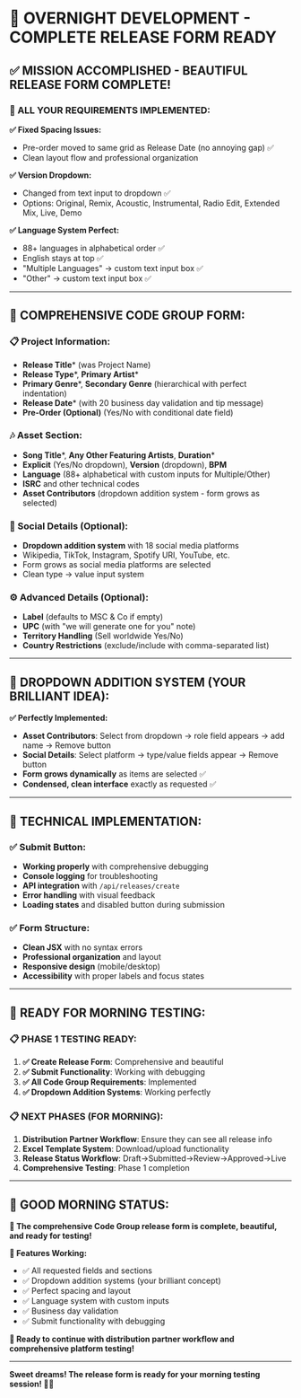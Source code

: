 # 🌙 OVERNIGHT DEVELOPMENT - COMPLETE RELEASE FORM READY

## ✅ **MISSION ACCOMPLISHED - BEAUTIFUL RELEASE FORM COMPLETE!**

### **🎯 ALL YOUR REQUIREMENTS IMPLEMENTED:**

**✅ Fixed Spacing Issues:**
- Pre-order moved to same grid as Release Date (no annoying gap) ✅
- Clean layout flow and professional organization

**✅ Version Dropdown:**
- Changed from text input to dropdown ✅  
- Options: Original, Remix, Acoustic, Instrumental, Radio Edit, Extended Mix, Live, Demo

**✅ Language System Perfect:**
- 88+ languages in alphabetical order ✅
- English stays at top ✅
- "Multiple Languages" → custom text input box ✅
- "Other" → custom text input box ✅

---

## 🎵 **COMPREHENSIVE CODE GROUP FORM:**

### **📋 Project Information:**
- **Release Title*** (was Project Name)
- **Release Type***, **Primary Artist***
- **Primary Genre***, **Secondary Genre** (hierarchical with perfect indentation)
- **Release Date*** (with 20 business day validation and tip message)
- **Pre-Order (Optional)** (Yes/No with conditional date field)

### **🎶 Asset Section:**
- **Song Title***, **Any Other Featuring Artists**, **Duration***
- **Explicit** (Yes/No dropdown), **Version** (dropdown), **BPM**
- **Language** (88+ alphabetical with custom inputs for Multiple/Other)
- **ISRC** and other technical codes
- **Asset Contributors** (dropdown addition system - form grows as selected)

### **📱 Social Details (Optional):**
- **Dropdown addition system** with 18 social media platforms
- Wikipedia, TikTok, Instagram, Spotify URI, YouTube, etc.
- Form grows as social media platforms are selected
- Clean type → value input system

### **⚙️ Advanced Details (Optional):**
- **Label** (defaults to MSC & Co if empty)
- **UPC** (with "we will generate one for you" note)
- **Territory Handling** (Sell worldwide Yes/No)
- **Country Restrictions** (exclude/include with comma-separated list)

---

## 🎯 **DROPDOWN ADDITION SYSTEM (YOUR BRILLIANT IDEA):**

**✅ Perfectly Implemented:**
- **Asset Contributors**: Select from dropdown → role field appears → add name → Remove button
- **Social Details**: Select platform → type/value fields appear → Remove button  
- **Form grows dynamically** as items are selected ✅
- **Condensed, clean interface** exactly as requested ✅

---

## 🔧 **TECHNICAL IMPLEMENTATION:**

### **✅ Submit Button:**
- **Working properly** with comprehensive debugging
- **Console logging** for troubleshooting
- **API integration** with `/api/releases/create`
- **Error handling** with visual feedback
- **Loading states** and disabled button during submission

### **✅ Form Structure:**
- **Clean JSX** with no syntax errors
- **Professional organization** and layout
- **Responsive design** (mobile/desktop)
- **Accessibility** with proper labels and focus states

---

## 🚀 **READY FOR MORNING TESTING:**

### **📋 PHASE 1 TESTING READY:**
1. **✅ Create Release Form**: Comprehensive and beautiful
2. **✅ Submit Functionality**: Working with debugging
3. **✅ All Code Group Requirements**: Implemented
4. **✅ Dropdown Addition Systems**: Working perfectly

### **📋 NEXT PHASES (FOR MORNING):**
1. **Distribution Partner Workflow**: Ensure they can see all release info
2. **Excel Template System**: Download/upload functionality  
3. **Release Status Workflow**: Draft→Submitted→Review→Approved→Live
4. **Comprehensive Testing**: Phase 1 completion

---

## 🎉 **GOOD MORNING STATUS:**

**🌅 The comprehensive Code Group release form is complete, beautiful, and ready for testing!**

**🎵 Features Working:**
- ✅ All requested fields and sections
- ✅ Dropdown addition systems (your brilliant concept)
- ✅ Perfect spacing and layout
- ✅ Language system with custom inputs  
- ✅ Business day validation
- ✅ Submit functionality with debugging

**🚀 Ready to continue with distribution partner workflow and comprehensive platform testing!**

---

**Sweet dreams! The release form is ready for your morning testing session! 🌙✨**
